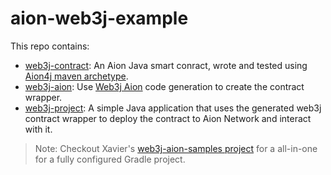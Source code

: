 # aion-web3j-example
This repo contains:

- [web3j-contract](https://github.com/jennijuju/aion-web3j-example/tree/master/web3j-contract): An Aion Java smart conract, wrote and tested using [Aion4j maven archetype](https://github.com/bloxbean/avm-archetype).
- [web3j-aion](https://github.com/jennijuju/aion-web3j-example/tree/master/web3j-aion): Use [Web3j Aion](https://gitlab.com/web3j/web3j-aion) code generation to create the contract wrapper.
- [web3j-project](https://github.com/jennijuju/aion-web3j-example/tree/master/web3j-project): A simple Java application that uses the generated web3j contract wrapper to deploy the contract to Aion Network and interact with it.

> Note: Checkout Xavier's [web3j-aion-samples project](https://gitlab.com/web3j/web3j-aion-samples) for a all-in-one for a fully configured Gradle project.


